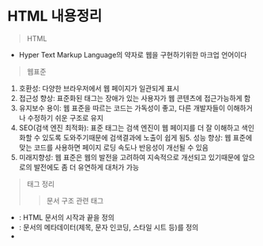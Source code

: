 # HTML 내용정리

> HTML
+ Hyper Text Markup Language의 약자로 웹을 구현하기위한 마크업 언어이다

> 웹표준
1. 호환성: 다양한 브라우저에서 웹 페이지가 일관되게 표시
2. 접근성 향상: 표준화된 태그는 장애가 있는 사용자가 웹 콘텐츠에 접근가능하게 함
3. 유지보수 용이: 웹 표준을 따르는 코드는 가독성이 좋고, 다른 개발자들이 이해하거나 수정하기 쉬운 구조로 유지
4. SEO(검색 엔진 최적화): 표준 태그는 검색 엔진이 웹 페이지를 더 잘 이해하고 색인화할 수 있도록 도와주기때문에 검색결과에 노출이 쉽게 됨5. 성능 향상: 웹 표준에 맞는 코드를 사용하면 페이지 로딩 속도나 반응성이 개선될 수 있음
6. 미래지향성: 웹 표준은 웹의 발전을 고려하여 지속적으로 개선되고 있기때문에 앞으로의 발전에도 좀 더 유연하게 대처가 가능

> 태그 정리
>> 문서 구조 관련 태그
+ <html>: HTML 문서의 시작과 끝을 정의
+ <head>: 문서의 메타데이터(제목, 문자 인코딩, 스타일 시트 등)를 정의
+ <title>: 웹 페이지의 제목을 설정
+ <body>: 페이지의 본문 내용이 들어가는 영역
+ <header>: 페이지의 헤더 영역을 정의(주로 로고, 네비게이션 바 등이 포함 됨)
+ <footer>: 페이지의 푸터 영역을 정의(주로 저작권, 연락처 정보 등이 포함 됨)
+ <main>: 페이지의 주요 콘텐츠를 정의
+ <section>: 문서 내의 구획을 정의(주제별로 콘텐츠를 나눌 때 사용됩니다.)
+ <article>: 독립적인 콘텐츠 블록을 정의(블로그 게시물이나 뉴스 기사가 포함 됨)
+ <aside>: 페이지의 보조적인 콘텐츠를 정의(사이드바나 광고 등이 여기에 포함 됨)
+ <nav>: 네비게이션 링크들을 정의
>> 영역 태그
+ <div> : 블럭 영역 태그
+ <span> : 인라인 영역 태그
+ <p> : 단락형 태그
>> 리스트 태그
+ <ul>: 순서가 없는 목록 태그
+ <ol>: 순서가 있는 목록 태그
+ <li>: 목록 항목 태그
>> 테이블 태그
+ <table>: 테이블을 정의
+ <tr>: 테이블 행 태그
+ <th>: 테이블 헤더 태그
+ <td>: 테이블 셀 태그
+ <caption>: 테이블 제목 태그
+ <thead>, <tbody>, <tfoot>: 테이블 헤더, 본문, 푸터 영역 태그
>> 폼 관련 태그
+ <form>: 사용자 입력을 받는 폼을 정의
+ <input>: 값 입력 태그
+ <button>: 버튼 태그
+ <label>: 라벨 태그
+ <select>: 드롭다운 리스트 태그
+ <option>: 드롭다운 리스트 항목 태그
>> 미디어 관련 태그
+ <img>: 이미지 태그
+ <audio>: 오디오 파일 태그
+ <video>: 비디오 파일 태그
+ <iframe>: 다른 HTML 페이지를 현재 페이지에 삽입하는 태그
